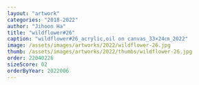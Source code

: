 ```yaml
---
layout: "artwork"
categories: "2018-2022"
author: "Jihoon Ha"
title: "wildflower#26"
caption: "wildflower#26_acrylic,oil on canvas_33×24㎝_2022"
image: /assets/images/artworks/2022/wildflower-26.jpg
thumb: /assets/images/artworks/2022/thumbs/wildflower-26.jpg
order: 22040226
sizeScore: 02
orderByYear: 2022006
---
```

